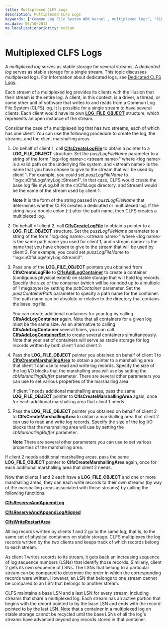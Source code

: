 ```yaml
---
title: Multiplexed CLFS Logs
description: Multiplexed CLFS Logs
keywords: ["Common Log File System WDK kernel , multiplexed logs", "CLFS WDK kernel , multiplexed logs", "multiplexed logs WDK CLFS", "stable storage WDK CLFS", "storage WDK CLFS"]
ms.date: 06/16/2017
ms.localizationpriority: medium
---
```


# Multiplexed CLFS Logs





A *multiplexed log* serves as stable storage for several streams. A *dedicated log* serves as stable storage for a single stream. This topic discusses multiplexed logs. For information about dedicated logs, see [Dedicated CLFS Logs](dedicated-clfs-logs.md).

Each stream of a multiplexed log provides its clients with the illusion that their stream is the entire log. A client, in this context, is a driver, a thread, or some other unit of software that writes to and reads from a Common Log File System (CLFS) log. It is possible for a single stream to have several clients. Each client would have its own [**LOG\_FILE\_OBJECT**](/windows-hardware/drivers/ddi/wdm/ns-wdm-_file_object) structure, which represents an open instance of the stream.

Consider the case of a multiplexed log that has two streams, each of which has one client. You can use the following procedure to create the log, the streams, and the client marshalling areas.

1.  On behalf of client 1, call [**ClfsCreateLogFile**](/windows-hardware/drivers/ddi/wdm/nf-wdm-clfscreatelogfile) to obtain a pointer to a **LOG\_FILE\_OBJECT** structure. Set the *puszLogFileName* parameter to a string of the form "log:&lt;log name&gt;::&lt;stream name&gt;" where &lt;log name&gt; is a valid path on the underlying file system, and &lt;stream name&gt; is the name that you have chosen to give to the stream that will be used by client 1. For example, you could set *puszLogFileName* to "log:c:\\ClfsLogs\\myLog::Stream1". In that case, CLFS would create the base log file myLog.blf in the c:\\ClfsLogs directory, and Stream1 would be the name of the stream used by client 1.

    **Note**  It is the form of the string passed in *puszLogFileName* that determines whether CLFS creates a dedicated or multiplexed log. If the string has a double colon (::) after the path name, then CLFS creates a multiplexed log.



2.  On behalf of client 2, call [**ClfsCreateLogFile**](/windows-hardware/drivers/ddi/wdm/nf-wdm-clfscreatelogfile) to obtain a pointer to a **LOG\_FILE\_OBJECT** structure. Set the *puszLogFileName* parameter to a string of the form "log:&lt;log name&gt;::&lt;stream name&gt;" where &lt;log name&gt; is the same path name you used for client 1, and &lt;stream name&gt; is the name that you have chosen to give to the stream that will be used by client 2. For example, you could set *puszLogFileName* to "log:c:\\ClfsLogs\\myLog::Stream2".

3.  Pass one of the **LOG\_FILE\_OBJECT** pointers you obtained from **ClfsCreateLogFile** to [**ClfsAddLogContainer**](/windows-hardware/drivers/ddi/wdm/nf-wdm-clfsaddlogcontainer) to create a container (contiguous physical extent) on stable storage that will hold log records. Specify the size of the container (which will be rounded up to a multiple of 1 megabyte) by setting the *pcbContainer* parameter. Set the *puszContainerPath* parameter to specify a path name for the container. The path name can be absolute or relative to the directory that contains the base log file.

    You can create additional containers for your log by calling **ClfsAddLogContainer** again. Note that all containers for a given log must be the same size. As an alternative to calling **ClfsAddLogContainer** several times, you can call [**ClfsAddLogContainerSet**](/windows-hardware/drivers/ddi/wdm/nf-wdm-clfsaddlogcontainerset) to create several containers simultaneously. Note that your set of containers will serve as stable storage for log records written by both client 1 and client 2.

4.  Pass the **LOG\_FILE\_OBJECT** pointer you obtained on behalf of client 1 to [**ClfsCreateMarshallingArea**](/windows-hardware/drivers/ddi/wdm/nf-wdm-clfscreatemarshallingarea) to obtain a pointer to a marshalling area that client 1 can use to read and write log records. Specify the size of the log I/O blocks that the marshalling area will use by setting the *cbMarshallingBuffer* parameter. There are several other parameters you can use to set various properties of the marshalling area.

    If client 1 needs additional marshalling areas, pass the same **LOG\_FILE\_OBJECT** pointer to **ClfsCreateMarshallingArea** again, once for each additional marshalling area that client 1 needs.

5.  Pass the **LOG\_FILE\_OBJECT** pointer you obtained on behalf of client 2 to **ClfsCreateMarshallingArea** to obtain a marshalling area that client 2 can use to read and write log records. Specify the size of the log I/O blocks that the marshalling area will use by setting the *cbMarshallingBuffer* parameter.

    **Note**  There are several other parameters you can use to set various properties of the marshalling area.




If client 2 needs additional marshalling areas, pass the same **LOG\_FILE\_OBJECT** pointer to **ClfsCreateMarshallingArea** again, once for each additional marshalling area that client 2 needs.


Now that clients 1 and 2 each have a **LOG\_FILE\_OBJECT** and one or more marshalling areas, they can each write records to their own streams (by way of the marshalling areas associated with those streams) by calling the following functions.

[**ClfsReserveAndAppendLog**](/windows-hardware/drivers/ddi/wdm/nf-wdm-clfsreserveandappendlog)

[**ClfsReserveAndAppendLogAligned**](/windows-hardware/drivers/ddi/wdm/nf-wdm-clfsreserveandappendlogaligned)

[**ClfsWriteRestartArea**](/windows-hardware/drivers/ddi/wdm/nf-wdm-clfswriterestartarea)

All log records written by clients 1 and 2 go to the same log; that is, to the same set of physical containers on stable storage. CLFS multiplexes the log records written by the two clients and keeps track of which records belong to each stream.

As client 1 writes records to its stream, it gets back an increasing sequence of log sequence numbers (LSNs) that identify those records. Similarly, client 2 gets its own sequence of LSNs. The LSNs that belong to a particular stream can be compared to determine the order in which the corresponding records were written. However, an LSN that belongs to one stream cannot be compared to an LSN that belongs to another stream.

CLFS maintains a base LSN and a last LSN for every stream, including streams that share a multiplexed log. Each stream has an active portion that begins with the record pointed to by the base LSN and ends with the record pointed to by the last LSN. Note that a container in a multiplexed log on stable storage cannot be recycled until the base LSNs of all the log's streams have advanced beyond any records stored in that container.

